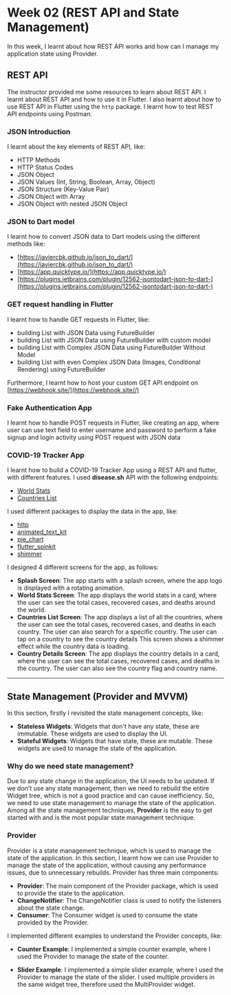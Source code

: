 # Week 02 (REST API and State Management)

In this week, I learnt about how REST API works and how can I manage my application state using Provider.

## REST API

The instructor provided me some resources to learn about REST API. I learnt about REST API and how to use it in Flutter. I also learnt about how to use REST API in Flutter using the `http` package. I learnt how to test REST API endpoints using Postman.

### JSON Introduction

I learnt about the key elements of REST API, like:

- HTTP Methods
- HTTP Status Codes
- JSON Object
- JSON Values (Int, String, Boolean, Array, Object)
- JSON Structure (Key-Value Pair)
- JSON Object with Array
- JSON Object with nested JSON Object

### JSON to Dart model

I learnt how to convert JSON data to Dart models using the different methods like:

- [https://javiercbk.github.io/json_to_dart/](https://javiercbk.github.io/json_to_dart/)
- [https://app.quicktype.io/](https://app.quicktype.io/)
- [https://plugins.jetbrains.com/plugin/12562-jsontodart-json-to-dart-](https://plugins.jetbrains.com/plugin/12562-jsontodart-json-to-dart-)

### GET request handling in Flutter

I learnt how to handle GET requests in Flutter, like:

- building List with JSON Data using FutureBuilder
- building List with JSON Data using FutureBuilder with custom model
- building List with Complex JSON Data using FutureBuilder Without Model
- building List with even Complex JSON Data (Images, Conditional Rendering) using FutureBuilder

Furthermore, I learnt how to host your custom GET API endpoint on [https://webhook.site/](https://webhook.site//)

### Fake Authentication App

I learnt how to handle POST requests in Flutter, like creating an app, where user can use text field to enter username and password to perform a fake signup and login activity using POST request with JSON data

### COVID-19 Tracker App

I learnt how to build a COVID-19 Tracker App using a REST API and flutter, with different features. I used **disease.sh** API with the following endpoints:

- [World Stats](https://disease.sh/v3/covid-19/all)
- [Countries List](https://disease.sh/v3/covid-19/countries)

I used different packages to display the data in the app, like:

- [http](https://pub.dev/packages/http)
- [animated_text_kit](https://pub.dev/packages/animated_text_kit)
- [pie_chart](https://pub.dev/packages/pie_chart)
- [flutter_spinkit](https://pub.dev/packages/flutter_spinkit)
- [shimmer](https://pub.dev/packages/shimmer)

I designed 4 different screens for the app, as follows:

- **Splash Screen**: The app starts with a splash screen, where the app logo is displayed with a rotating animation.
- **World Stats Screen**: The app displays the world stats in a card, where the user can see the total cases, recovered cases, and deaths around the world.
- **Countries List Screen**: The app displays a list of all the countries, where the user can see the total cases, recovered cases, and deaths in each country. The user can also search for a specific country. The user can tap on a country to see the country details This screen shows a shimmer effect while the country data is loading.
- **Country Details Screen**: The app displays the country details in a card, where the user can see the total cases, recovered cases, and deaths in the country. The user can also see the country flag and country name.

---

## State Management (Provider and MVVM)

In this section, firstly I revisited the state management concepts, like:

- **Stateless Widgets**: Widgets that don't have any state, these are immutable. These widgets are used to display the UI.
- **Stateful Widgets**: Widgets that have state, these are mutable. These widgets are used to manage the state of the application.

### Why do we need state management?

Due to any state change in the application, the UI needs to be updated. If we don't use any state management, then we need to rebuild the entire Widget tree, which is not a good practice and can cause inefficiency. So, we need to use state management to manage the state of the application. Among all the state management techniques, **Provider** is the easy to get started with and is the most popular state management technique.

### Provider

Provider is a state management technique, which is used to manage the state of the application. In this section, I learnt how we can use Provider to manage the state of the application, without causing any performance issues, due to unnecessary rebuilds.
Provider has three main components:

- **Provider**: The main component of the Provider package, which is used to provide the state to the application.
- **ChangeNotifier**: The ChangeNotifier class is used to notify the listeners about the state change.
- **Consumer**: The Consumer widget is used to consume the state provided by the Provider.

I implemented different examples to understand the Provider concepts, like:

- **Counter Example**: I implemented a simple counter example, where I used the Provider to manage the state of the counter.

- **Slider Example**: I implemented a simple slider example, where I used the Provider to manage the state of the slider. I used multiple providers in the same widget tree, therefore used the MultiProvider widget.
